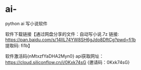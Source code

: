 # ai-
python ai 写小说软件

软件下载链接【通过网盘分享的文件：自动写小说.7z
链接: https://pan.baidu.com/s/14IIL74YW8SH6gJdo8DftCg?pwd=fi1b 提取码: fi1b】

软件激活码{nMtxzfYaDHA2Myn0}
 api获取网址：https://cloud.siliconflow.cn/i/0Kxk74sG  {邀请码：0Kxk74sG}
